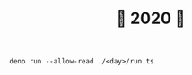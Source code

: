 <h1 align="center" border="none">
  <br/>
  🎄 2020 🎄
  <br/>
  <br/>
</h1>

```console
deno run --allow-read ./<day>/run.ts
```
